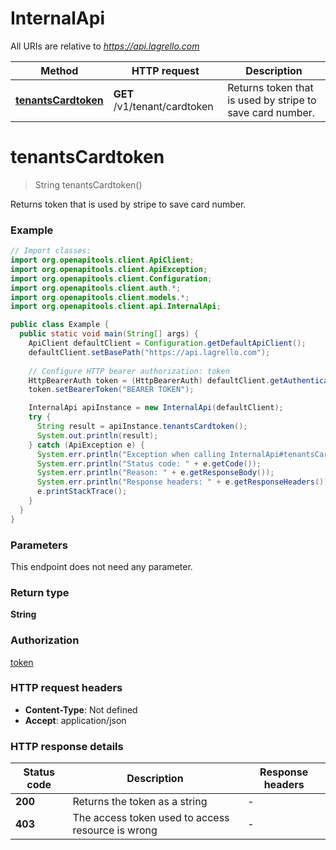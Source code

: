 # InternalApi

All URIs are relative to *https://api.lagrello.com*

Method | HTTP request | Description
------------- | ------------- | -------------
[**tenantsCardtoken**](InternalApi.md#tenantsCardtoken) | **GET** /v1/tenant/cardtoken | Returns token that is used by stripe to save card number.


<a name="tenantsCardtoken"></a>
# **tenantsCardtoken**
> String tenantsCardtoken()

Returns token that is used by stripe to save card number.

### Example
```java
// Import classes:
import org.openapitools.client.ApiClient;
import org.openapitools.client.ApiException;
import org.openapitools.client.Configuration;
import org.openapitools.client.auth.*;
import org.openapitools.client.models.*;
import org.openapitools.client.api.InternalApi;

public class Example {
  public static void main(String[] args) {
    ApiClient defaultClient = Configuration.getDefaultApiClient();
    defaultClient.setBasePath("https://api.lagrello.com");
    
    // Configure HTTP bearer authorization: token
    HttpBearerAuth token = (HttpBearerAuth) defaultClient.getAuthentication("token");
    token.setBearerToken("BEARER TOKEN");

    InternalApi apiInstance = new InternalApi(defaultClient);
    try {
      String result = apiInstance.tenantsCardtoken();
      System.out.println(result);
    } catch (ApiException e) {
      System.err.println("Exception when calling InternalApi#tenantsCardtoken");
      System.err.println("Status code: " + e.getCode());
      System.err.println("Reason: " + e.getResponseBody());
      System.err.println("Response headers: " + e.getResponseHeaders());
      e.printStackTrace();
    }
  }
}
```

### Parameters
This endpoint does not need any parameter.

### Return type

**String**

### Authorization

[token](../README.md#token)

### HTTP request headers

 - **Content-Type**: Not defined
 - **Accept**: application/json

### HTTP response details
| Status code | Description | Response headers |
|-------------|-------------|------------------|
**200** | Returns the token as a string |  -  |
**403** | The access token used to access resource is wrong |  -  |

